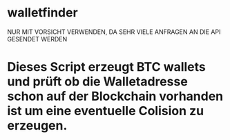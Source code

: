 # walletfinder

NUR MIT VORSICHT VERWENDEN, DA SEHR VIELE ANFRAGEN AN DIE API GESENDET WERDEN

# Dieses Script erzeugt BTC wallets und prüft ob die Walletadresse schon auf der Blockchain vorhanden ist um eine eventuelle Colision zu erzeugen.

